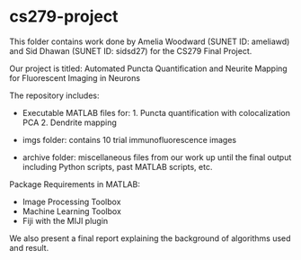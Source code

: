 # cs279-project

This folder contains work done by Amelia Woodward (SUNET ID: ameliawd) and Sid Dhawan (SUNET ID: sidsd27) for the CS279 Final Project.

Our project is titled: Automated Puncta Quantification and Neurite Mapping for Fluorescent Imaging in Neurons

The repository includes:

- Executable MATLAB files for:
      1. Puncta quantification with colocalization PCA
      2. Dendrite mapping

- imgs folder: contains 10 trial immunofluorescence images

- archive folder: miscellaneous files from our work up until the final output including Python scripts, past MATLAB scripts, etc.


Package Requirements in MATLAB:
- Image Processing Toolbox
- Machine Learning Toolbox
- Fiji with the MIJI plugin 

We also present a final report explaining the background of algorithms used and result.

